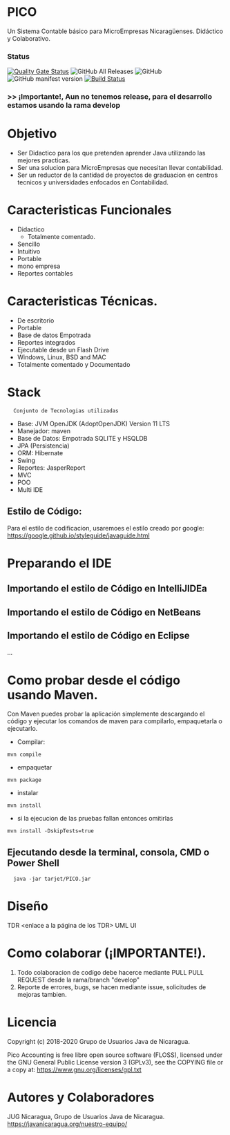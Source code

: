 # PICO
Un Sistema Contable básico para MicroEmpresas Nicaragüenses. Didáctico y Colaborativo.
### Status
[![Quality Gate Status](https://sonarcloud.io/api/project_badges/measure?project=jugnicaragua_PICO&metric=alert_status)](https://sonarcloud.io/dashboard?id=jugnicaragua_PICO)
![GitHub All Releases](https://img.shields.io/github/downloads/jugnicaragua/subtiava/total?label=Descargas&style=plastic)
![GitHub](https://img.shields.io/github/license/jugnicaragua/subtiava)
![GitHub manifest version](https://img.shields.io/github/manifest-json/v/jugnicaragua/subtiava)
[![Build Status](https://travis-ci.org/jug-ni/PICO.svg?branch=master)](https://travis-ci.org/jug-ni/PICO)

### >> ¡Importante!, Aun no tenemos release, para el desarrollo estamos usando la rama develop


# Objetivo
* Ser Didactico para los que pretenden aprender Java utilizando las mejores practicas.
* Ser una solucion para MicroEmpresas que necesitan llevar contabilidad.
* Ser un reductor de la cantidad de proyectos de graduacion en centros tecnicos y universidades enfocados en Contabilidad.

# Caracteristicas Funcionales
* Didactico
  - Totalmente comentado.
* Sencillo
* Intuitivo
* Portable
* mono empresa
* Reportes contables

# Caracteristicas Técnicas.
* De escritorio
* Portable
* Base de datos Empotrada
* Reportes integrados
* Ejecutable desde un Flash Drive
* Windows, Linux, BSD and MAC
* Totalmente comentado y Documentado


# Stack
```
  Conjunto de Tecnologias utilizadas
```
* Base: JVM OpenJDK (AdoptOpenJDK) Version 11 LTS
* Manejador: maven
* Base de Datos: Empotrada SQLITE  y HSQLDB
* JPA (Persistencia)
* ORM: Hibernate
* Swing
* Reportes: JasperReport
* MVC 
* POO
* Multi IDE

## Estilo de Código:
Para el estilo de codificacion, usaremoes el estilo creado por google: 
https://google.github.io/styleguide/javaguide.html


# Preparando  el IDE
## Importando el estilo de Código en IntelliJIDEa
## Importando el estilo de Código en NetBeans
## Importando el estilo de Código en Eclipse


...

# Como probar desde el código usando Maven. 
Con Maven puedes probar la aplicación simplemente descargando el código y ejecutar los comandos de maven para compilarlo, empaquetarla o ejecutarlo. 
- Compilar:
```
mvn compile
```

- empaquetar
```
mvn package 
```

- instalar
```
mvn install
```

- si la ejecucion de las pruebas fallan entonces omitirlas
```
mvn install -DskipTests=true 
```
## Ejecutando desde la terminal, consola, CMD o Power Shell
```shell
  java -jar tarjet/PICO.jar
```

# Diseño
  TDR <enlace a la página de los TDR>
  UML <Enlace a los diagramas de Caso de USO>
  UI <enlace a las interfaces>

# Como colaborar (¡IMPORTANTE!).
1) Todo colaboracion de codígo debe hacerce mediante PULL PULL REQUEST desde la rama/branch "develop"
2) Reporte de errores, bugs, se hacen mediante issue, solicitudes de mejoras tambien. 



# Licencia
Copyright (c) 2018-2020 Grupo de Usuarios Java de Nicaragua.

Pico Accounting is free libre open source software (FLOSS), licensed under the GNU General Public License version 3 (GPLv3), see the COPYING file or a copy at: https://www.gnu.org/licenses/gpl.txt


# Autores y Colaboradores
JUG Nicaragua, Grupo de Usuarios Java de Nicaragua.
https://javanicaragua.org/nuestro-equipo/

